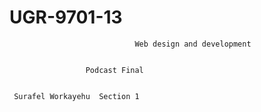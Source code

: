 # UGR-9701-13

                                Web design and development 
                              
                                
                     Podcast Final
     
      
     Surafel Workayehu  Section 1          
